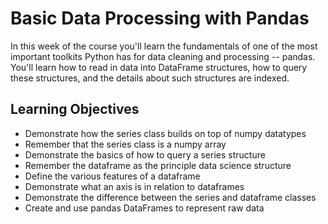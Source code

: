 # Basic Data Processing with Pandas

In this week of the course you'll learn the fundamentals of one of the most important toolkits Python has for data cleaning and processing -- pandas. You'll learn how to read in data into DataFrame structures, how to query these structures, and the details about such structures are indexed.

## Learning Objectives

- Demonstrate how the series class builds on top of numpy datatypes
- Remember that the series class is a numpy array
- Demonstrate the basics of how to query a series structure
- Remember the dataframe as the principle data science structure
- Define the various features of a dataframe
- Demonstrate what an axis is in relation to dataframes
- Demonstrate the difference between the series and dataframe classes
- Create and use pandas DataFrames to represent raw data